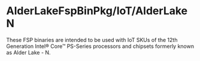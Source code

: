 # AlderLakeFspBinPkg/IoT/AlderLakeN
These FSP binaries are intended to be used with IoT SKUs of the 12th Generation Intel® Core™ PS-Series processors and chipsets formerly known as Alder Lake - N.